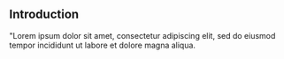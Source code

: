## Introduction

"Lorem ipsum dolor sit amet, consectetur adipiscing elit, sed do eiusmod tempor incididunt ut labore et dolore magna aliqua.